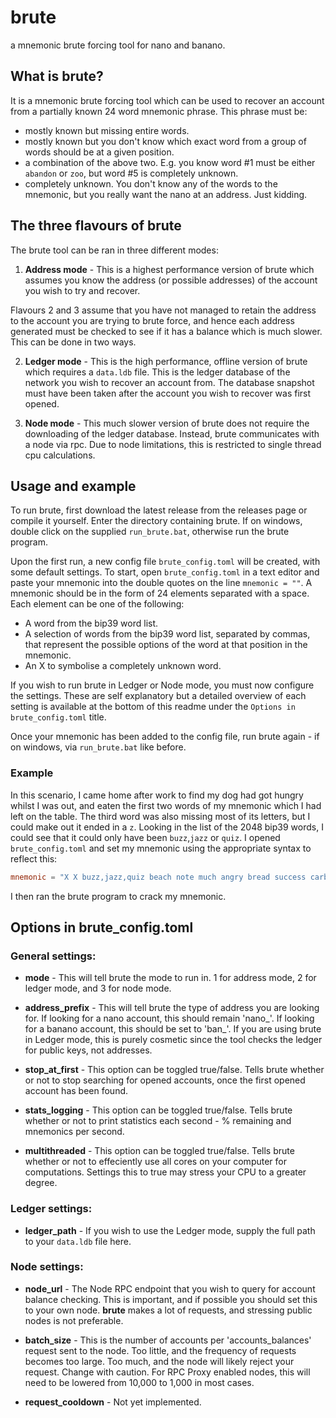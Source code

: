 # brute
a mnemonic brute forcing tool for nano and banano.

## What is brute?
It is a mnemonic brute forcing tool which can be used to recover an account from a partially known 24 word mnemonic phrase. This phrase must be:
- mostly known but missing entire words.
- mostly known but you don't know which exact word from a group of words should be at a given position.
- a combination of the above two. E.g. you know word #1 must be either `abandon` or `zoo`, but word #5 is completely unknown. 
- completely unknown. You don't know any of the words to the mnemonic, but you really want the nano at an address. Just kidding.

## The three flavours of brute
The brute tool can be ran in three different modes:
1. **Address mode** - This is a highest performance version of brute which assumes you know the address (or possible addresses) of the account you wish to try and recover. 

Flavours 2 and 3 assume that you have not managed to retain the address to the account you are trying to brute force, and hence each address generated must be checked to see if it has a balance which is much slower. This can be done in two ways.

2. **Ledger mode** - This is the high performance, offline version of brute which requires a `data.ldb` file. This is the ledger database of the network you wish to recover an account from. The database snapshot must have been taken after the account you wish to recover was first opened.

3. **Node mode** - This much slower version of brute does not require the downloading of the ledger database. Instead, brute communicates with a node via rpc. Due to node limitations, this is restricted to single thread cpu calculations.

## Usage and example
To run brute, first download the latest release from the releases page or compile it yourself. Enter the directory containing brute. If on windows, double click on the supplied `run_brute.bat`, otherwise run the brute program.

Upon the first run, a new config file `brute_config.toml` will be created, with some default settings. To start, open `brute_config.toml` in a text editor and paste your mnemonic into the double quotes on the line `mnemonic = ""`. A mnemonic should be in the form of 24 elements separated with a space. Each element can be one of the following:
- A word from the bip39 word list.
- A selection of words from the bip39 word list, separated by commas, that represent the possible options of the word at that position in the mnemonic.
- An X to symbolise a completely unknown word.

If you wish to run brute in Ledger or Node mode, you must now configure the settings. These are self explanatory but a detailed overview of each setting is available at the bottom of this readme under the `Options in brute_config.toml` title.

Once your mnemonic has been added to the config file, run brute again - if on windows, via `run_brute.bat` like before.

### Example
In this scenario, I came home after work to find my dog had got hungry whilst I was out, and eaten the first two words of my mnemonic which I had left on the table. The third word was also missing most of its letters, but I could make out it ended in a `z`. Looking in the list of the 2048 bip39 words, I could see that it could only have been `buzz`,`jazz` or `quiz`. I opened `brute_config.toml` and set my mnemonic using the appropriate syntax to reflect this:
```TOML
mnemonic = "X X buzz,jazz,quiz beach note much angry bread success carbon recall buddy fabric replace attack fruit ghost marine rural bubble spawn stem empty apart"
```
I then ran the brute program to crack my mnemonic.

## Options in brute_config.toml
### General settings:
- **mode** - This will tell brute the mode to run in. 1 for address mode, 2 for ledger mode, and 3 for node mode.
- **address_prefix** - This will tell brute the type of address you are looking for. If looking for a nano account, this should remain 'nano_'. If looking for a banano account, this should be set to 'ban_'. If you are using brute in Ledger mode, this is purely cosmetic since the tool checks the ledger for public keys, not addresses.

- **stop_at_first** - This option can be toggled true/false. Tells brute whether or not to stop searching for opened accounts, once the first opened account has been found.

- **stats_logging** - This option can be toggled true/false. Tells brute whether or not to print statistics each second - % remaining and mnemonics per second.

- **multithreaded** - This option can be toggled true/false. Tells brute whether or not to effeciently use all cores on your computer for computations. Settings this to true may stress your CPU to a greater degree.

### Ledger settings:
- **ledger_path** - If you wish to use the Ledger mode, supply the full path to your `data.ldb` file here.


### Node settings:
- **node_url** - The Node RPC endpoint that you wish to query for account balance checking. This is important, and if possible you should set this to your own node. **brute** makes a lot of requests, and stressing public nodes is not preferable.

- **batch_size** - This is the number of accounts per 'accounts_balances' request sent to the node. Too little, and the frequency of requests becomes too large. Too much, and the node will likely reject your request. Change with caution. For RPC Proxy enabled nodes, this will need to be lowered from 10,000 to 1,000 in most cases.

- **request_cooldown** - Not yet implemented.
